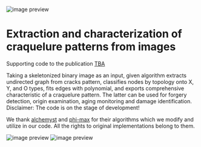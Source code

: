 ![image preview](https://github.com/acecreamu/craquelure-graphs/blob/master/img_preview.jpg)

# Extraction and characterization of craquelure patterns from images
Supporting code to the publication [TBA](https://arxiv.org)

Taking a skeletonized binary image as an input, given algorithm extracts undirected graph from cracks pattern, classifies nodes by topology onto X, Y, and O types, fits edges with polynomial, and exports comprehensive characteristic of a craquelure pattern. The latter can be used for forgery detection, origin examination, aging monitoring and damage identification.
Disclaimer: The code is on the stage of development!

We thank [alchemyst](https://github.com/alchemyst/ternplot) and [phi-max](https://github.com/phi-max/skel2graph3d-matlab) for their algorithms which we modify and utilize in our code. All the rights to original implementations belong to them.

![image preview](https://github.com/acecreamu/craquelure-graphs/blob/master/img_graph.jpg)
![image preview](https://github.com/acecreamu/craquelure-graphs/blob/master/img_stats.jpg)
